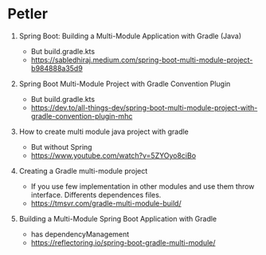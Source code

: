 # Petler

1. Spring Boot: Building a Multi-Module Application with Gradle (Java)
   - But build.gradle.kts
   - https://sabledhiraj.medium.com/spring-boot-multi-module-project-b984888a35d9

2. Spring Boot Multi-Module Project with Gradle Convention Plugin
   - But build.gradle.kts
   - https://dev.to/all-things-dev/spring-boot-multi-module-project-with-gradle-convention-plugin-mhc

3. How to create multi module java project with gradle
   - But without Spring
   - https://www.youtube.com/watch?v=5ZYOyo8ciBo

4. Creating a Gradle multi-module project
   - If you use few implementation in other modules and use them throw interface. Differents dependences files.
   - https://tmsvr.com/gradle-multi-module-build/

5. Building a Multi-Module Spring Boot Application with Gradle
   - has dependencyManagement
   - https://reflectoring.io/spring-boot-gradle-multi-module/


